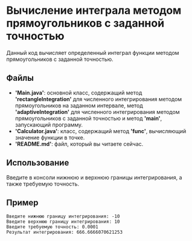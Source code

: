 # **Вычисление интеграла методом прямоугольников с заданной точностью**

Данный код вычисляет определенный интеграл функции методом прямоугольников с заданной точностью.

## **Файлы**
* **'Main.java'**: основной класс, содержащий метод **'rectangleIntegration'** для численного 
интегрирования методом прямоугольников на заданном интервале, метод **'adaptiveIntegration'** для численного 
интегрирования методом прямоугольников с заданной точностью и метод **'main'**, запускающий программу.
* **'Calculator.java'**: класс, содержащий метод **'func'**, вычисляющий значение функции в точке.
* **'README.md'**: файл, который вы читаете сейчас.

## **Использование**
Введите в консоли нижнюю и верхнюю границы интегрирования, а также требуемую точность.
## **Пример**
```
Введите нижнюю границу интегрирования: -10
Введите верхнюю границу интегрирования: 10
Введите требуемую точность: 0.0001
Результат интегрирования: 666.6666070621253
```